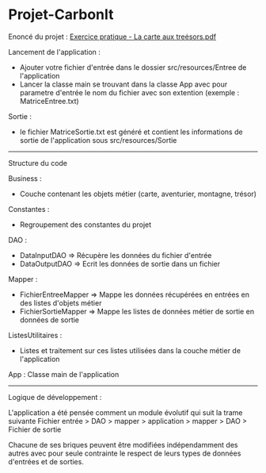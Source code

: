 # Projet-CarbonIt

Enoncé du projet :
[Exercice pratique - La carte aux treėsors.pdf](https://github.com/AlexisRelin/Projet-CarbonIt/files/10960636/Exercice.pratique.-.La.carte.aux.treesors.pdf)

Lancement de l'application :
- Ajouter votre fichier d'entrée dans le dossier src/resources/Entree de l'application
- Lancer la classe main se trouvant dans la classe App avec pour parametre d'entrée le nom du fichier avec son extention (exemple : MatriceEntree.txt)

Sortie :
- le fichier MatriceSortie.txt est généré et contient les informations de sortie de l'application sous src/resources/Sortie

____________________________________________________________________________________
Structure du code

Business : 
- Couche contenant les objets métier (carte, aventurier, montagne, trésor) 

Constantes : 
- Regroupement des constantes du projet

DAO :
- DataInputDAO => Récupère les données du fichier d'entrée
- DataOutputDAO => Ecrit les données de sortie dans un fichier

Mapper :
- FichierEntreeMapper => Mappe les données récupérées en entrées en des listes d'objets métier
- FichierSortieMapper => Mappe les listes de données métier de sortie en données de sortie

ListesUtilitaires : 
- Listes et traitement sur ces listes utilisées dans la couche métier de l'application

App : Classe main de l'application
____________________________________________________________________________________
Logique de développement :

L'application a été pensée comment un module évolutif qui suit la trame suivante
Fichier entrée > DAO > mapper > application > mapper > DAO > Fichier de sortie

Chacune de ses briques peuvent être modifiées indépendamment des autres avec pour seule contrainte le respect de leurs types de données d'entrées et de sorties. 

